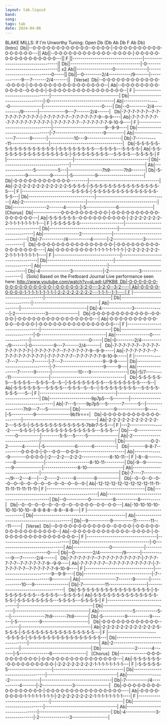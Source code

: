 ```yaml
---
layout: tab.liquid
band:
song:
tags: tab
date: 2024-04-06
---
```

BLAKE MILLS: If I'm Unworthy Tuning: Open Db (Db Ab Db F Ab Db)   [Intro]  Db||--0-0-0-0-0-0-0-0-0-0-0-0--0-0-0-0-|-0-0-0-0-0-0-0-0-0-0-0-0-0-0-0-0---|| Ab||--0-0-0-0-0-0-0-0-0-0-0-0--0-0-0-0-|-0-0-0-0-0-0-0-0-0-0-0-0-0-0-0-0---|| F ||-----------------------------------|-----------------------------------|| Db||-----------------------------------|-0---------------------------------|| x2 Ab||------------------0----------------|-----------------------------0-----|| Db||--0---------2/4-----------/9-------|-------------9---7-------2/4-------||   [Verse]  Db|--0-0-0-0-0-0-0-0-0-0-0-0--0-0-0-0-|-0-0-0-0-0-0-0-0-0-0-0-0-0-0-0-0--| Ab|--0-0-0-0-0-0-0-0-0-0-0-0--0-0-0-0-|-0-0-0-0-0-0-0-0-0-0-0-0-0-0-0-0--| F |-----------------------------------|----------------------------------| Db|-----------------------------------|-0--------------------------------| Ab|------------------0----------------|-----------------------------0----| Db|--0---------2/4-----------/9-------|-------------9---7-------2/4------|   Db|-7-7-7-7-7-7--7-7-7-7-7-7-7-7-7-7-|-7-7-7-7-7-7--7-7-7-7-7-7-9--9-9----| Ab|-7-7-7-7-7-7--7-7-7-7-7-7-7-7-7-7-|-7-7-7-7-7-7--7-7-7-7-7-7-9-10-9----| F |----------------------------------|--------------------------9--9-9----| Db|----------------------------------|-7------------------------9---------| Ab|------------------7-------9-------|-------------10---9-----------------| Db|-7-----------11-------------------|------------------------------------|   Db|-5-5-5-5-5-5-5-5-5-5-5-5-5-5-5-5-|-5-5-5-5-5-5-5-5---5-5-5-5---5-5-5-5-| Ab|-5-5-5-5-5-5-5-5-5-5-5-5-5-5-5-5-|-5-5-5-5-5-5-5-5---5-5-5-5---5-5-5-5-| F |---------------------------------|-------------------------------------| Db|---------------------------------|-------------------------------------| Ab|-----------------5-----------5---|-----------------7h9-------7h9-------| Db|-5-----------9-----------9-------|-5-----------9-----------------------|   Db|-0-0-0-0-0-0-0-0-0-0-0-0---------|-----------------------------------| Ab|-2-2-2-2-2-2-2-2-2-2-2-2-5-5-5-5-|-5-5-5-5-5-5-5-5-5-5-5-5-5-5-5-5---| F |-------------------------5-5-5-5-|-5-5-5-5-5-5-5-5-5-5-5-5-5-5-5-5---| Db|---------------------------------|-----------------------------------| Ab|-2-------------------------------|-----------------------------------| Db|-----------------2-------4-------|-5---------------6-----------------|   [Chorus]  Db|--------------0-0-0-0-0-0-0-0-0-0-|-0-0-0-0-0-0-0-0-0-0-0-0-0-0-0-0---| Ab|-5-5-5-5-5-5--0-0-0-0-0-0-0-0-0-0-|-2-2-2-2-2-2-2-2-1-1-1-1-1-1-1-1---| F |-5-5-5-5-5-5----------------------|-----------------------------------| Db|----------------------------------|-----------------------------------| Ab|------------------2---------------|-----------------------------------| Db|-7-----------/4-----------4-------|-2---------------3-----------------|   Db|-0-0-0-0-0-0-0-0-0-0-0-0-0-0-0-0-|-0-0-0-0-0-0-0-0-0-0-0-0-0-0-0-0----| Ab|-0-0-0-0-0-0-0-0-1-1-1-1-1-1-1-1-|-2-2-2-2-2-2-2-2-1-1-1-1-1-1-1-1----| F |---------------------------------|------------------------------------| Db|---------------------------------|------------------------------------| Ab|---------------------------------|------------------------------------| Db|-4---------------3---------------|-2---------------3------------------|   [Solo] Based on the Fretboard Journal Live performance seen here: http://www.youtube.com/watch?v=qLqdl-UPKB8  Db|-0-0-0-0-0-0-0-0-0-0-0-0-0-0-0-0-|-0-0-0-0-0-3-2-0---3-2-0--3-2----| Ab|-0-0-0-0-0-0-0-0-1-1-1-1-1-1-1-1-|-2-2-2-2-2-2-2-2---1-1-1--1-1----| F |---------------------------------|---------------------------------| Db|---------------------------------|---------------------------------| Ab|---------------------------------|---------------------------------| Db|-4---------------3---------------|-2---------------3---------------|   Db|-0-0-0-0-0-0-0-0-0-0-0-0--0-0-0-0-|-0-0-0-0-0-0-0-0-0-0-0-0-0-0-0-0---| Ab|-0-0-0-0-0-0-0-0-0-0-0-0--0-0-0-0-|-0-0-0-0-0-0-0-0-0-0-0-0-0-0-0-0---| F |----------------------------------|-----------------------------------| Db|----------------------------------|-0---------------------------------| Ab|-----------------0----------------|-----------------------------0-----| Db|-0---------2/4-----------/9-------|-0-----------9---7-------2/4-------|   Db|-7-7-7-7-7-7--7-7-7-7-7-7-7-7-7-7-|-7-7-7-7-7-7--7-7-7-7-7-7-9--9-9-----| Ab|-7-7-7-7-7-7--7-7-7-7-7-7-7-7-7-7-|-7-7-7-7-7-7--7-7-7-7-7-7-9-10-9-----| F |--------------7---7-------7-------|-7---7--------------------9--9-9-----| Db|----------------------------------|-7------------------------9------9---| Ab|------------------7-------9-------|-------------10---9------------------| Db|-5/7---------11-------------------|-------------------------------------|   Db|-5-5-5-5-5-5---5-5-5-5---5-5-5--5--5--|-5-5-5-5-5-5-5-5---5-5-5-5-5-5-5----5--| Ab|-5-5-5-5-5-5---5-5-5-5---5-5-5--5--5--|-5-5-5-5-5-5-5-5---5-5-5-5-5-5-5----5--| F |--------------------------------------|---------------------------------------| Db|---------------------9p7p5---5--------|---------------------------------------| Ab|-7---5-----9p7p5---5-------7-------5--|-----------------7h9---7---5-----------| Db|-----------------9--------------9-----|-5-----------9-----------------9b11r===|   Db|-0-0-0-0-0-0-0-0-0-0-0-0---------|-------------------------------------| Ab|-2-2-2-2-2-2-2-2-2-2-2-2---5-5-5-|-5-5-5-5-5-5-5-5-5-5-5-5-7b8r7-5-5---| F |---2-----------------2-----5-5-5-|-5-5-5-5-5-5-5-5-5-5-5-5-5---5-5-5---| Db|---0-----------------0-----------|---------5-5---5-----5---------------| Ab|-2-------------------------------|-------------------------------------| Db|-------------0-2-2-------4-------|-5---------------6-------6-----------|   Db|--------9-8-7----------0-0-0-0-|-0---0-0---0-0-0-----------------------| Ab|--------------9--------0-0-0-0-|-2---2-2---2-2-2--------------8-10-11--| F |-8--8-----------8--------------|----------------------8-10-11----------| Db|-9--9-----------9--------------|-----------------8-10------------------| Ab|-------------------------------|---------------------------------------| Db|-7----7-----------/9---2---4---|---2-----2-------8---------8-----------|   Db|--0--0--0--0--0--0--0--0--0--0--0--0--0--0--0--0-| Ab|-12-12-12-12-12-12-12-12-11-11-11-11-11-11-11-11-| F |-------------------------------------------------| Db|-------------------------------------------------| Ab|-------------------------------------------------| Db|--0-----------0-----------8-----------8----------|   Db|--0--0--0--0--0--0--0--0--0-0-0-0--0-0--0-0---| Ab|-10-10-10-10-10-10-10-10--8-8-8-8--8-8--8-8---| F |----------------------------------------------| Db|----------------------------------------------| Ab|----------------------------------------------| Db|--9-----------9----------11-------11---11-----|   [Verse]  Db|--0-0-0-0-0-0-0-0-0-0-0-0--0-0-0-0-|-0-0-0-0-0-0-0-0-0-0-0-0-0-0-0-0--| Ab|--0-0-0-0-0-0-0-0-0-0-0-0--0-0-0-0-|-0-0-0-0-0-0-0-0-0-0-0-0-0-0-0-0--| F |-----------------------------------|----------------------------------| Db|-----------------------------------|-0--------------------------------| Ab|------------------0----------------|-----------------------------0----| Db|--0---------2/4-----------/9-------|-------------9---7-------2/4------|   Db|-7-7-7-7-7-7--7-7-7-7-7-7-7-7-7-7-|-7-7-7-7-7-7--7-7-7-7-7-7-9--9-9----| Ab|-7-7-7-7-7-7--7-7-7-7-7-7-7-7-7-7-|-7-7-7-7-7-7--7-7-7-7-7-7-9-10-9----| F |----------------------------------|--------------------------9--9-9----| Db|----------------------------------|-7------------------------9---------| Ab|------------------7-------9-------|-------------10---9-----------------| Db|-7-----------11-------------------|------------------------------------|   Db|-5-5-5-5-5-5-5-5-5-5-5-5-5-5-5-5-|-5-5-5-5-5-5-5-5---5-5-5-5---5-5-5-5-| Ab|-5-5-5-5-5-5-5-5-5-5-5-5-5-5-5-5-|-5-5-5-5-5-5-5-5---5-5-5-5---5-5-5-5-| F |---------------------------------|-------------------------------------| Db|---------------------------------|-------------------------------------| Ab|-----------------5-----------5---|-----------------7h9-------7h9-------| Db|-5-----------9-----------9-------|-5-----------9-----------------------|   Db|-0-0-0-0-0-0-0-0-0-0-0-0---------|-----------------------------------| Ab|-2-2-2-2-2-2-2-2-2-2-2-2-5-5-5-5-|-5-5-5-5-5-5-5-5-5-5-5-5-5-5-5-5---| F |-------------------------5-5-5-5-|-5-5-5-5-5-5-5-5-5-5-5-5-5-5-5-5---| Db|---------------------------------|-----------------------------------| Ab|-2-------------------------------|-----------------------------------| Db|-----------------2-------4-------|-5---------------6-----------------|   [Chorus]  Db|--------------0-0-0-0-0-0-0-0-0-0-|-0-0-0-0-0-0-0-0-0-0-0-0-0-0-0-0---| Ab|-5-5-5-5-5-5--0-0-0-0-0-0-0-0-0-0-|-2-2-2-2-2-2-2-2-1-1-1-1-1-1-1-1---| F |-5-5-5-5-5-5----------------------|-----------------------------------| Db|----------------------------------|-----------------------------------| Ab|------------------2---------------|-----------------------------------| Db|-7-----------/4-----------4-------|-2---------------3-----------------|   Db|-0-0-0-0-0-0-0-0-0-0-0-0-0-0-0-0-|-0-0-0-0-0-0-0-0-0-0-0-0-0-0-0-0----| Ab|-0-0-0-0-0-0-0-0-1-1-1-1-1-1-1-1-|-2-2-2-2-2-2-2-2-1-1-1-1-1-1-1-1----| F |---------------------------------|------------------------------------| Db|---------------------------------|------------------------------------| Ab|---------------------------------|------------------------------------| Db|-4---------------3---------------|-2---------------3------------------|

